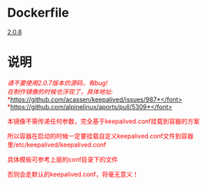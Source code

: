 # Dockerfile
<a href="https://github.com/thusihaveheard/docker/tree/master/keepalived/2.0.8/Dockerfile"  target ="_blank">2.0.8</a>  

# 说明
<font color='red'>*请不要使用2.0.7版本的源码，有bug!*</font>  
<font color='red'>*在制作镜像的时候也浮现了，具体地址:*</font>   
<font color='red'>*https://github.com/acassen/keepalived/issues/987*</font>  
<font color='red'>*https://github.com/alpinelinux/aports/pull/5309*</font>  
   
 

本镜像不需传递任何参数，完全基于keepalived.conf挂载到容器的方案  

所以容器在启动的时候一定要挂载自定义keepalived.conf文件到容器里/etc/keepalived/keepalived.conf  

具体模板可参考上层的conf目录下的文件  

否则会走默认的keepalived.conf，将毫无意义！
